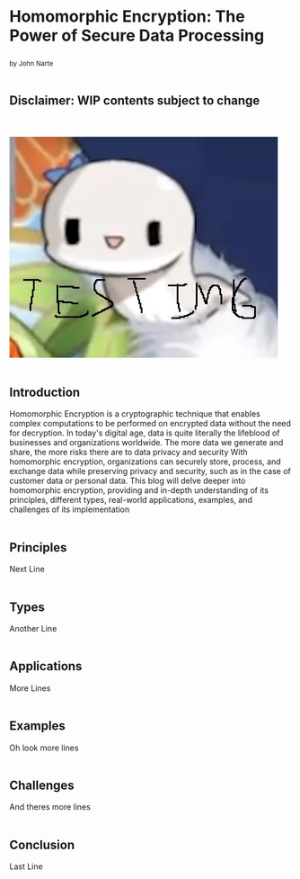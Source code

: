 # Homomorphic Encryption: The Power of Secure Data Processing
<sub>by John Narte</sub>
<br/><br/>
## Disclaimer: WIP contents subject to change
<br/><br/>
![Book logo](assets/blog-test-img.jpg)
<br/><br/>
## Introduction
Homomorphic Encryption is a cryptographic technique that enables complex computations to be performed on encrypted data without the need for decryption.
In today's digital age, data is quite literally the lifeblood of businesses and organizations worldwide.
The more data we generate and share, the more risks there are to data privacy and security
With homomorphic encryption, organizations can securely store, process, and exchange data while preserving privacy and security, such as in the case of customer data or personal data.
This blog will delve deeper into homomorphic encryption, providing and in-depth understanding of its principles, different types, real-world applications, examples, and challenges of its implementation
<br/><br/>
## Principles
Next Line
<br/><br/>
## Types
Another Line
<br/><br/>
## Applications
More Lines
<br/><br/>
## Examples
Oh look more lines
<br/><br/>
## Challenges
And theres more lines
<br/><br/>
## Conclusion
Last Line
